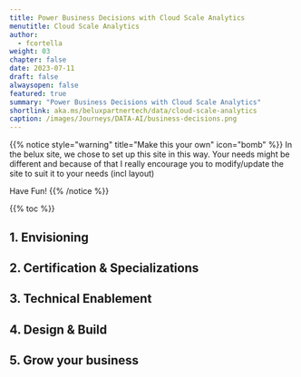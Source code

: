 ```yaml
---
title: Power Business Decisions with Cloud Scale Analytics
menutitle: Cloud Scale Analytics
author: 
  - fcortella
weight: 03
chapter: false
date: 2023-07-11
draft: false
alwaysopen: false
featured: true
summary: "Power Business Decisions with Cloud Scale Analytics"
shortlink: aka.ms/beluxpartnertech/data/cloud-scale-analytics
caption: /images/Journeys/DATA-AI/business-decisions.png
---
```

{{% notice style="warning" title="Make this your own" icon="bomb" %}}
In the belux site, we chose to set up this site in this way. Your needs might be different and because of that I really encourage you to modify/update the site to suit it to your needs (incl layout)

Have Fun!
{{% /notice %}}

{{% toc %}}

## 1. Envisioning
 
## 2. Certification & Specializations
 
## 3. Technical Enablement
 
## 4. Design & Build
 
## 5. Grow your business
 